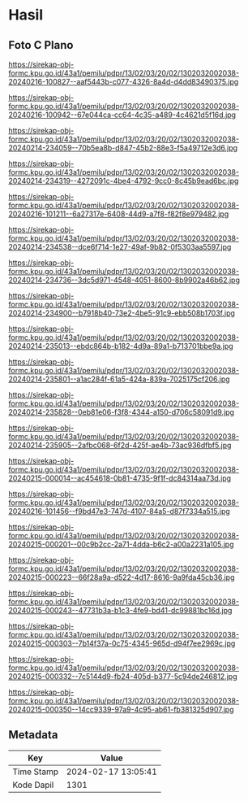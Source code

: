 # Hasil

## Foto C Plano

https://sirekap-obj-formc.kpu.go.id/43a1/pemilu/pdpr/13/02/03/20/02/1302032002038-20240216-100827--aaf5443b-c077-4326-8a4d-d4dd83490375.jpg

https://sirekap-obj-formc.kpu.go.id/43a1/pemilu/pdpr/13/02/03/20/02/1302032002038-20240216-100942--67e044ca-cc64-4c35-a489-4c4621d5f16d.jpg

https://sirekap-obj-formc.kpu.go.id/43a1/pemilu/pdpr/13/02/03/20/02/1302032002038-20240214-234059--70b5ea8b-d847-45b2-88e3-f5a49712e3d6.jpg

https://sirekap-obj-formc.kpu.go.id/43a1/pemilu/pdpr/13/02/03/20/02/1302032002038-20240214-234319--4272091c-4be4-4792-9cc0-8c45b9ead6bc.jpg

https://sirekap-obj-formc.kpu.go.id/43a1/pemilu/pdpr/13/02/03/20/02/1302032002038-20240216-101211--6a27317e-6408-44d9-a7f8-f82f8e979482.jpg

https://sirekap-obj-formc.kpu.go.id/43a1/pemilu/pdpr/13/02/03/20/02/1302032002038-20240214-234538--dce6f714-1e27-49af-9b82-0f5303aa5597.jpg

https://sirekap-obj-formc.kpu.go.id/43a1/pemilu/pdpr/13/02/03/20/02/1302032002038-20240214-234736--3dc5d971-4548-4051-8600-8b9902a46b62.jpg

https://sirekap-obj-formc.kpu.go.id/43a1/pemilu/pdpr/13/02/03/20/02/1302032002038-20240214-234900--b7918b40-73e2-4be5-91c9-ebb508b1703f.jpg

https://sirekap-obj-formc.kpu.go.id/43a1/pemilu/pdpr/13/02/03/20/02/1302032002038-20240214-235013--ebdc864b-b182-4d9a-89a1-b713701bbe9a.jpg

https://sirekap-obj-formc.kpu.go.id/43a1/pemilu/pdpr/13/02/03/20/02/1302032002038-20240214-235801--a1ac284f-61a5-424a-839a-7025175cf206.jpg

https://sirekap-obj-formc.kpu.go.id/43a1/pemilu/pdpr/13/02/03/20/02/1302032002038-20240214-235828--0eb81e06-f3f8-4344-a150-d706c58091d9.jpg

https://sirekap-obj-formc.kpu.go.id/43a1/pemilu/pdpr/13/02/03/20/02/1302032002038-20240214-235905--2afbc068-6f2d-425f-ae4b-73ac936dfbf5.jpg

https://sirekap-obj-formc.kpu.go.id/43a1/pemilu/pdpr/13/02/03/20/02/1302032002038-20240215-000014--ac454618-0b81-4735-9f1f-dc84314aa73d.jpg

https://sirekap-obj-formc.kpu.go.id/43a1/pemilu/pdpr/13/02/03/20/02/1302032002038-20240216-101456--f9bd47e3-747d-4107-84a5-d87f7334a515.jpg

https://sirekap-obj-formc.kpu.go.id/43a1/pemilu/pdpr/13/02/03/20/02/1302032002038-20240215-000201--00c9b2cc-2a71-4dda-b6c2-a00a2231a105.jpg

https://sirekap-obj-formc.kpu.go.id/43a1/pemilu/pdpr/13/02/03/20/02/1302032002038-20240215-000223--66f28a9a-d522-4d17-8616-9a9fda45cb36.jpg

https://sirekap-obj-formc.kpu.go.id/43a1/pemilu/pdpr/13/02/03/20/02/1302032002038-20240215-000243--47731b3a-b1c3-4fe9-bd41-dc99881bc16d.jpg

https://sirekap-obj-formc.kpu.go.id/43a1/pemilu/pdpr/13/02/03/20/02/1302032002038-20240215-000303--7b14f37a-0c75-4345-965d-d94f7ee2969c.jpg

https://sirekap-obj-formc.kpu.go.id/43a1/pemilu/pdpr/13/02/03/20/02/1302032002038-20240215-000332--7c5144d9-fb24-405d-b377-5c94de246812.jpg

https://sirekap-obj-formc.kpu.go.id/43a1/pemilu/pdpr/13/02/03/20/02/1302032002038-20240215-000350--14cc9339-97a9-4c95-ab61-fb381325d907.jpg


## Metadata

| Key        | Value               |
| ---------- | ------------------- |
| Time Stamp | 2024-02-17 13:05:41 |
| Kode Dapil | 1301                |



